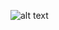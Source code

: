 ![alt text](https://github.com/Kashinayma/SAO_kiropNote/blob/main/Ressources/Screenshot%202024-01-07%20143706.png)
